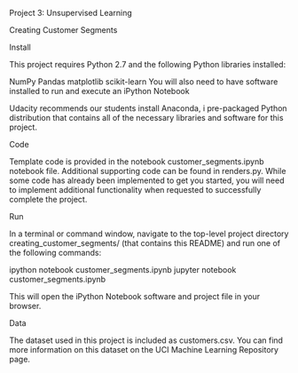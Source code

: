 Project 3: Unsupervised Learning

Creating Customer Segments

Install

This project requires Python 2.7 and the following Python libraries installed:

NumPy
Pandas
matplotlib
scikit-learn
You will also need to have software installed to run and execute an iPython Notebook

Udacity recommends our students install Anaconda, i pre-packaged Python distribution that contains all of the necessary libraries and software for this project.

Code

Template code is provided in the notebook customer_segments.ipynb notebook file. Additional supporting code can be found in renders.py. While some code has already been implemented to get you started, you will need to implement additional functionality when requested to successfully complete the project.

Run

In a terminal or command window, navigate to the top-level project directory creating_customer_segments/ (that contains this README) and run one of the following commands:

ipython notebook customer_segments.ipynb jupyter notebook customer_segments.ipynb

This will open the iPython Notebook software and project file in your browser.

Data

The dataset used in this project is included as customers.csv. You can find more information on this dataset on the UCI Machine Learning Repository page.
